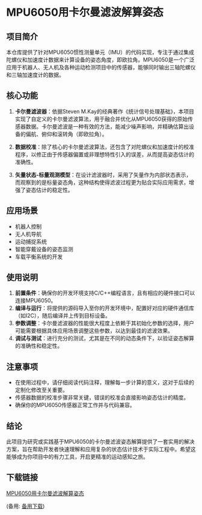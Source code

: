 # MPU6050用卡尔曼滤波解算姿态

## 项目简介

本仓库提供了针对MPU6050惯性测量单元（IMU）的代码实现，专注于通过集成陀螺仪和加速度计数据来计算设备的姿态角度，即欧拉角。MPU6050是一个广泛应用于机器人、无人机及各种运动检测项目中的传感器，能够同时输出三轴陀螺仪和三轴加速度计的数据。

## 核心功能

1. **卡尔曼滤波器**：依据Steven M.Kay的经典著作《统计信号处理基础》，本项目实现了自定义的卡尔曼滤波算法，用于融合并优化从MPU6050获得的原始传感器数据。卡尔曼滤波是一种有效的方法，能减少噪声影响，并精确估算出设备的偏航、俯仰和滚转角（即欧拉角）。

2. **数据校准**：除了核心的卡尔曼滤波算法，还包含了对陀螺仪和加速度计的校准程序，以修正由于传感器偏置或非理想特性引入的误差，从而提高姿态估计的准确性。

3. **矢量状态-标量观测模型**：在设计滤波器时，采用了矢量作为内部状态表示，而观察到的是标量姿态角，这种结构使得滤波过程更为贴合实际应用需求，增强了姿态估计的稳定性。

## 应用场景

- 机器人控制
- 无人机导航
- 运动捕捉系统
- 智能穿戴设备的姿态监测
- 车载平衡系统的开发

## 使用说明

1. **前置条件**：确保你的开发环境支持C/C++编程语言，且有相应的硬件接口可以连接MPU6050。
2. **编译与运行**：将提供的源码导入至你的开发环境中，配置好对应的硬件通信库（如I2C），随后编译并上传到目标设备。
3. **参数调整**：卡尔曼滤波器的性能很大程度上依赖于其初始化参数的选择，用户可能需要根据具体应用场景调整这些参数，以达到最佳的滤波效果。
4. **调试与测试**：进行充分的测试，尤其是在不同的动态条件下，以验证姿态解算的准确性和稳定性。

## 注意事项

- 在使用过程中，请仔细阅读代码注释，理解每一步计算的意义，这对于后续的定制化修改至关重要。
- 传感器数据的校准步骤非常关键，错误的校准会直接影响姿态估计的精度。
- 确保你的MPU6050传感器正常工作并与代码兼容。

## 结论

此项目为研究或实践基于MPU6050的卡尔曼滤波姿态解算提供了一套实用的解决方案，旨在帮助开发者快速理解和应用复杂的状态估计技术于实际工程中。希望这能够成为你项目中的有力工具，开启更精准的运动感知之旅。

## 下载链接
[MPU6050用卡尔曼滤波解算姿态](https://pan.quark.cn/s/7cb0ae789b74) 

(备用: [备用下载](https://pan.baidu.com/s/1fA6V9zg65Pcw-hL-q3YYsw?pwd=1234))
